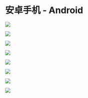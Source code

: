 # 安卓手机 - Android

![](../.gitbook/assets/image%20%2827%29.png)

![](../.gitbook/assets/image%20%2843%29.png)

![](../.gitbook/assets/image%20%2867%29.png)

![](../.gitbook/assets/image%20%2876%29.png)

![](../.gitbook/assets/image%20%2829%29.png)

![](../.gitbook/assets/image%20%2865%29.png)

![](../.gitbook/assets/image%20%284%29.png)

![](../.gitbook/assets/image%20%2857%29.png)

